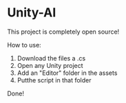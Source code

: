 # Unity-AI
This project is completely open source!


How to use:
1. Download the files a .cs
2. Open any Unity project
3. Add an "Editor" folder in the assets
4. Putthe script in that folder

Done!
